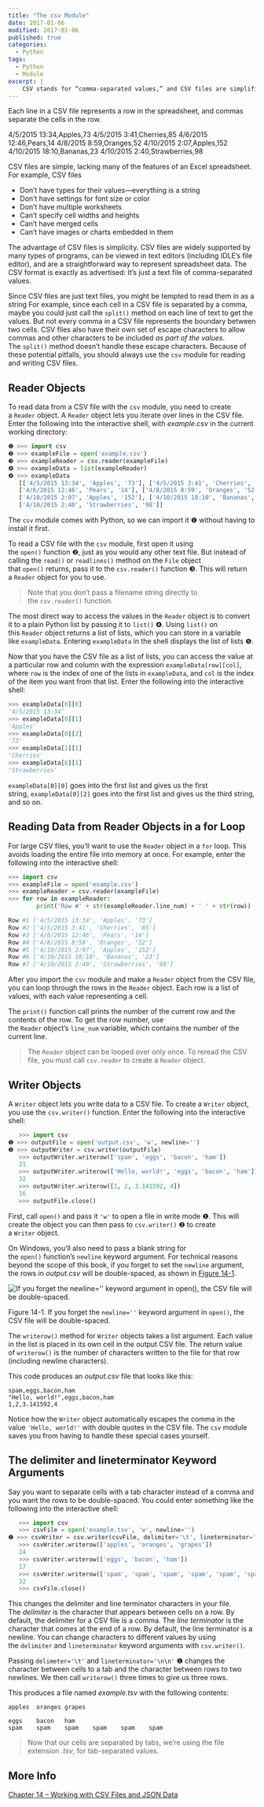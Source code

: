 ```yaml
---
title: "The csv Module"
date: 2017-01-06
modified: 2017-01-06
published: true
categories:
  - Python
tags:
  - Python
  - Module
excerpt: |
    CSV stands for “comma-separated values,” and CSV files are simplified spreadsheets stored as plaintext files. Python’s csv module makes it easy to parse CSV files.
---
```


Each line in a CSV file represents a row in the spreadsheet, and commas separate the cells in the row. 

4/5/2015 13:34,Apples,73
4/5/2015 3:41,Cherries,85
4/6/2015 12:46,Pears,14
4/8/2015 8:59,Oranges,52
4/10/2015 2:07,Apples,152
4/10/2015 18:10,Bananas,23
4/10/2015 2:40,Strawberries,98

CSV files are simple, lacking many of the features of an Excel spreadsheet. For example, CSV files

- Don’t have types for their values—everything is a string
- Don’t have settings for font size or color
- Don’t have multiple worksheets
- Can’t specify cell widths and heights
- Can’t have merged cells
- Can’t have images or charts embedded in them

The advantage of CSV files is simplicity. CSV files are widely supported by many types of programs, can be viewed in text editors (including IDLE’s file editor), and are a straightforward way to represent spreadsheet data. The CSV format is exactly as advertised: It’s just a text file of comma-separated values.

Since CSV files are just text files, you might be tempted to read them in as a string  For example, since each cell in a CSV file is separated by a comma, maybe you could just call the `split()` method on each line of text to get the values. But not every comma in a CSV file represents the boundary between two cells. CSV files also have their own set of escape characters to allow commas and other characters to be included *as part of the values*. The `split()` method doesn’t handle these escape characters. Because of these potential pitfalls, you should always use the `csv` module for reading and writing CSV files.

## Reader Objects

To read data from a CSV file with the `csv` module, you need to create a `Reader` object. A `Reader` object lets you iterate over lines in the CSV file. Enter the following into the interactive shell, with *example.csv* in the current working directory:

```python
❶ >>> import csv
❷ >>> exampleFile = open('example.csv')
❸ >>> exampleReader = csv.reader(exampleFile)
❹ >>> exampleData = list(exampleReader)
❹ >>> exampleData
   [['4/5/2015 13:34', 'Apples', '73'], ['4/5/2015 3:41', 'Cherries', '85'],
   ['4/6/2015 12:46', 'Pears', '14'], ['4/8/2015 8:59', 'Oranges', '52'],
   ['4/10/2015 2:07', 'Apples', '152'], ['4/10/2015 18:10', 'Bananas', '23'],
   ['4/10/2015 2:40', 'Strawberries', '98']]
```

The `csv` module comes with Python, so we can import it ❶ without having to install it first.

To read a CSV file with the `csv` module, first open it using the `open()` function ❷, just as you would any other text file. But instead of calling the `read()` or `readlines()` method on the `File` object that `open()` returns, pass it to the `csv.reader()` function ❸. This will return a `Reader` object for you to use. 

> Note that you don’t pass a filename string directly to the `csv.reader()` function.

The most direct way to access the values in the `Reader` object is to convert it to a plain Python list by passing it to `list()` ❹. Using `list()` on this `Reader` object returns a list of lists, which you can store in a variable like `exampleData`. Entering `exampleData` in the shell displays the list of lists ❺.

Now that you have the CSV file as a list of lists, you can access the value at a particular row and column with the expression `exampleData[row][col]`, where `row` is the index of one of the lists in `exampleData`, and `col` is the index of the item you want from that list. Enter the following into the interactive shell:

```python
>>> exampleData[0][0]
'4/5/2015 13:34'
>>> exampleData[0][1]
'Apples'
>>> exampleData[0][2]
'73'
>>> exampleData[1][1]
'Cherries'
>>> exampleData[6][1]
'Strawberries'
```

`exampleData[0][0]` goes into the first list and gives us the first string, `exampleData[0][2]` goes into the first list and gives us the third string, and so on.

## Reading Data from Reader Objects in a for Loop

For large CSV files, you’ll want to use the `Reader` object in a `for` loop. This avoids loading the entire file into memory at once. For example, enter the following into the interactive shell:

```python
>>> import csv
>>> exampleFile = open('example.csv')
>>> exampleReader = csv.reader(exampleFile)
>>> for row in exampleReader:
        print('Row #' + str(exampleReader.line_num) + ' ' + str(row))

Row #1 ['4/5/2015 13:34', 'Apples', '73']
Row #2 ['4/5/2015 3:41', 'Cherries', '85']
Row #3 ['4/6/2015 12:46', 'Pears', '14']
Row #4 ['4/8/2015 8:59', 'Oranges', '52']
Row #5 ['4/10/2015 2:07', 'Apples', '152']
Row #6 ['4/10/2015 18:10', 'Bananas', '23']
Row #7 ['4/10/2015 2:40', 'Strawberries', '98']
```

After you import the `csv` module and make a `Reader` object from the CSV file, you can loop through the rows in the `Reader` object. Each row is a list of values, with each value representing a cell.

The `print()` function call prints the number of the current row and the contents of the row. To get the row number, use the `Reader` object’s `line_num` variable, which contains the number of the current line.

> The `Reader` object can be looped over only once. To reread the CSV file, you must call `csv.reader` to create a `Reader` object.

## Writer Objects

A `Writer` object lets you write data to a CSV file. To create a `Writer` object, you use the `csv.writer()` function. Enter the following into the interactive shell:

```python
   >>> import csv
❶ >>> outputFile = open('output.csv', 'w', newline='')
❷ >>> outputWriter = csv.writer(outputFile)
   >>> outputWriter.writerow(['spam', 'eggs', 'bacon', 'ham'])
   21
   >>> outputWriter.writerow(['Hello, world!', 'eggs', 'bacon', 'ham'])
   32
   >>> outputWriter.writerow([1, 2, 3.141592, 4])
   16
   >>> outputFile.close()
```

First, call `open()` and pass it `'w'` to open a file in write mode ❶. This will create the object you can then pass to `csv.writer()` ❷ to create a `Writer` object.

On Windows, you’ll also need to pass a blank string for the `open()` function’s `newline` keyword argument. For technical reasons beyond the scope of this book, if you forget to set the `newline` argument, the rows in *output.csv* will be double-spaced, as shown in [Figure 14-1](https://automatetheboringstuff.com/chapter14/#calibre_link-109).

![If you forget the newline='' keyword argument in open(), the CSV file will be double-spaced.](https://automatetheboringstuff.com/images/000067.png)

Figure 14-1. If you forget the `newline=''` keyword argument in `open()`, the CSV file will be double-spaced.

The `writerow()` method for `Writer` objects takes a list argument. Each value in the list is placed in its own cell in the output CSV file. The return value of `writerow()` is the number of characters written to the file for that row (including newline characters).

This code produces an *output.csv* file that looks like this:

```
spam,eggs,bacon,ham
"Hello, world!",eggs,bacon,ham
1,2,3.141592,4
```

Notice how the `Writer` object automatically escapes the comma in the value `'Hello, world!'` with double quotes in the CSV file. The `csv` module saves you from having to handle these special cases yourself.

## The delimiter and lineterminator Keyword Arguments

Say you want to separate cells with a tab character instead of a comma and you want the rows to be double-spaced. You could enter something like the following into the interactive shell:

```python
   >>> import csv
   >>> csvFile = open('example.tsv', 'w', newline='')
❶ >>> csvWriter = csv.writer(csvFile, delimiter='\t', lineterminator='\n\n')
   >>> csvWriter.writerow(['apples', 'oranges', 'grapes'])
   24
   >>> csvWriter.writerow(['eggs', 'bacon', 'ham'])
   17
   >>> csvWriter.writerow(['spam', 'spam', 'spam', 'spam', 'spam', 'spam'])
   32
   >>> csvFile.close()
```

This changes the delimiter and line terminator characters in your file. The *delimiter* is the character that appears between cells on a row. By default, the delimiter for a CSV file is a comma. The *line terminator* is the character that comes at the end of a row. By default, the line terminator is a newline. You can change characters to different values by using the `delimiter` and `lineterminator` keyword arguments with `csv.writer()`.

Passing `delimeter='\t'` and `lineterminator='\n\n'` ❶ changes the character between cells to a tab and the character between rows to two newlines. We then call `writerow()` three times to give us three rows.

This produces a file named *example.tsv* with the following contents:

```
apples  oranges grapes

eggs    bacon   ham
spam    spam    spam    spam    spam    spam
```

> Now that our cells are separated by tabs, we’re using the file extension *.tsv*, for tab-separated values.

## More Info

[Chapter 14 – Working with CSV Files and JSON Data](https://automatetheboringstuff.com/chapter14/)
